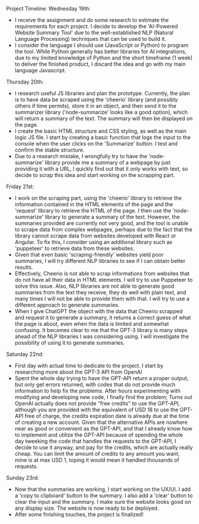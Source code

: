 Project Timeline:
Wednesday 19th: 
- I receive the assignment and do some research to estimate the requirements for each project. I decide to develop the 'AI-Powered Website Summary Tool' due to the well-established NLP (Natural Language Processing) techniques that can be used to build it.
- I consider the language I should use (JavaScript or Python) to program the tool. While Python generally has better libraries for AI integrations, due to my limited knowledge of Python and the short timeframe (1 week) to deliver the finished product, I discard the idea and go with my main language Javascript.

Thursday 20th: 
- I research useful JS libraries and plan the prototype. Currently, the plan is to have data be scraped using the 'cheerio' library (and possibly others if time permits), store it in an object, and then send it to the summarizer library ('node-summarize' looks like a good option), which will return a summary of the text. The summary will then be displayed on the page.
- I create the basic HTML structure and CSS styling, as well as the main logic JS file. I start by creating a basic function that logs the input to the console when the user clicks on the 'Summarize' button. I test and confirm the stable structure.
- Due to a research mistake, I wrongfully try to have the 'node-summarize' library provide me a summary of a webpage by just providing it with a URL, I quickly find out that it only works with text, so decide to scrap this idea and start working on the scrapping part.

Friday 21st: 
- I work on the scraping part, using the 'cheerio' library to retrieve the information contained in the HTML elements of the page and the 'request' library to retrieve the HTML of the page. I then use the 'node-summarize' library to generate a summary of the text. However, the summaries provided are currently not very good, and the tool is unable to scrape data from complex webpages, perhaps due to the fact that the library cannot scrape data from websites developed with React or Angular. To fix this, I consider using an additional library such as 'puppeteer' to retrieve data from these websites.
- Given that even basic 'scraping-friendly' websites yield poor summaries, I will try different NLP libraries to see if I can obtain better results.
- Effectively, Cheerio is not able to scrap informations from websites that do not have all their data in HTML elements. I will try to use Puppeteer to solve this issue. Also, NLP libraries are not able to generate good summaries from the text they receive, they do well with plain text, and many times I will not be able to provide them with that. I will try to use a different approach to generate summaries.
- When I give ChatGPT the object with the data that Cheerio scrapped and request it to generate a summary, it returns a correct guess of what the page is about, even when the data is limited and somewhat confusing. It becomes clear to me that the GPT-3 library is many steps ahead of the NLP libraries I was considering using. I will investigate the possibility of using it to generate summaries.

Saturday 22nd:
- First day with actual time to dedicate to the project. I start by researching more about the GPT-3 API from OpenAI
- Spent the whole day trying to have the GPT-API return a proper output, but only get errors returned, with codes that do not provide much information to help fix the problems. After hours experimenting with modifying and developing new code, I finally find the problem; Turns out OpenAI actually does not provide "free credits" to use the GPT-API, although you are provided with the equivalent of USD 18 to use the GPT-API free of charge, the credits expiration date is already due at the time of creating a new account. Given that the alternative APIs are nowhere near as good or convenient as the GPT-API, and that I already know how to implement and utilize the GPT-API because of spending the whole day tweeking the code that handles the requests to the GPT-API, I decide to use it anyway, and pay for the credits, which are actually really cheap. You can limit the amount of credits to any amount you want, mine is at max USD 1, toping it would mean it handled thousands of requests.

Sunday 23rd:
- Now that the summaries are working, I start working on the UX/UI. I add a 'copy to clipboard' button to the summary. I also add a 'clear' button to clear the input and the summary. I make sure the website looks good on any display size. The website is now ready to be deployed.
- After some finishing touches, the project is finalized!